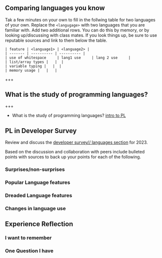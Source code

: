 # <short title for todays class>

<!-- md/html comment for hint -->

##  Comparing languages you know

Tak a few minutes on your own to fill in the follwing table for two languages of your own. Replace the `<langugage>` with two languages that you are familiar with. Add two additional rows. You can do this by memory, or by looking up/discussing with class mates. If you look things up, be sure to use reputable sources and link to them below the table. 

```
| feature | <language1> | <language2> |
| ------- | ---------- | ---------- |
| use of whitespace     | lang1 use     | lang 2 use     |
| list/array types |   |  |
| variable typing |   |  | 
| memory usage |   |   | 
```

<!-- 
reminder of md link syntax: [text to display (and alt)](url/of/site)
also if you write the text, highlight it and paste, VSCode will make markdown link syntax for you automatically. 
 -->


+++




## What is the study of programming languages?

+++

- What is the study of programming languages? [intro to PL](https://www3.cs.stonybrook.edu/~pfodor/courses/CSE260/_L01_Introduction_Programming_Languages.pdf)




## PL in Developer Survey

Review and discuss the [developer survey// languages section](https://insights.stackoverflow.com/survey)
for  2023.  

Based on the discussion and collaboration with peers include bulleted points with sources to back up your points for each of the following. 

### Surprises/non-surprises


### Popular Language features


### Dreaded Language features


### Changes in language use




## Experience Reflection


### I want to remember
<!--  this can be a single phrase or a short list, use hyphens with a space before the text to create bullets -->

### One Question I have 
<!--  this can be clarifying or something you want to know more about -->

